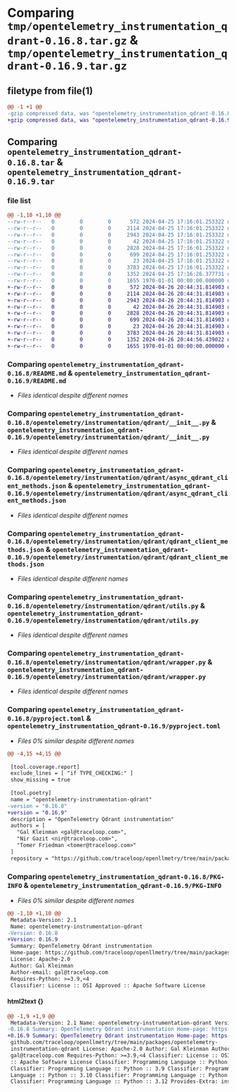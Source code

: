 # Comparing `tmp/opentelemetry_instrumentation_qdrant-0.16.8.tar.gz` & `tmp/opentelemetry_instrumentation_qdrant-0.16.9.tar.gz`

## filetype from file(1)

```diff
@@ -1 +1 @@
-gzip compressed data, was "opentelemetry_instrumentation_qdrant-0.16.8.tar", max compression
+gzip compressed data, was "opentelemetry_instrumentation_qdrant-0.16.9.tar", max compression
```

## Comparing `opentelemetry_instrumentation_qdrant-0.16.8.tar` & `opentelemetry_instrumentation_qdrant-0.16.9.tar`

### file list

```diff
@@ -1,10 +1,10 @@
--rw-r--r--   0        0        0      572 2024-04-25 17:16:01.253322 opentelemetry_instrumentation_qdrant-0.16.8/README.md
--rw-r--r--   0        0        0     2114 2024-04-25 17:16:01.253322 opentelemetry_instrumentation_qdrant-0.16.8/opentelemetry/instrumentation/qdrant/__init__.py
--rw-r--r--   0        0        0     2943 2024-04-25 17:16:01.253322 opentelemetry_instrumentation_qdrant-0.16.8/opentelemetry/instrumentation/qdrant/async_qdrant_client_methods.json
--rw-r--r--   0        0        0       42 2024-04-25 17:16:01.253322 opentelemetry_instrumentation_qdrant-0.16.8/opentelemetry/instrumentation/qdrant/config.py
--rw-r--r--   0        0        0     2828 2024-04-25 17:16:01.253322 opentelemetry_instrumentation_qdrant-0.16.8/opentelemetry/instrumentation/qdrant/qdrant_client_methods.json
--rw-r--r--   0        0        0      699 2024-04-25 17:16:01.253322 opentelemetry_instrumentation_qdrant-0.16.8/opentelemetry/instrumentation/qdrant/utils.py
--rw-r--r--   0        0        0       23 2024-04-25 17:16:01.253322 opentelemetry_instrumentation_qdrant-0.16.8/opentelemetry/instrumentation/qdrant/version.py
--rw-r--r--   0        0        0     3783 2024-04-25 17:16:01.253322 opentelemetry_instrumentation_qdrant-0.16.8/opentelemetry/instrumentation/qdrant/wrapper.py
--rw-r--r--   0        0        0     1352 2024-04-25 17:16:26.377731 opentelemetry_instrumentation_qdrant-0.16.8/pyproject.toml
--rw-r--r--   0        0        0     1655 1970-01-01 00:00:00.000000 opentelemetry_instrumentation_qdrant-0.16.8/PKG-INFO
+-rw-r--r--   0        0        0      572 2024-04-26 20:44:31.814903 opentelemetry_instrumentation_qdrant-0.16.9/README.md
+-rw-r--r--   0        0        0     2114 2024-04-26 20:44:31.814903 opentelemetry_instrumentation_qdrant-0.16.9/opentelemetry/instrumentation/qdrant/__init__.py
+-rw-r--r--   0        0        0     2943 2024-04-26 20:44:31.814903 opentelemetry_instrumentation_qdrant-0.16.9/opentelemetry/instrumentation/qdrant/async_qdrant_client_methods.json
+-rw-r--r--   0        0        0       42 2024-04-26 20:44:31.814903 opentelemetry_instrumentation_qdrant-0.16.9/opentelemetry/instrumentation/qdrant/config.py
+-rw-r--r--   0        0        0     2828 2024-04-26 20:44:31.814903 opentelemetry_instrumentation_qdrant-0.16.9/opentelemetry/instrumentation/qdrant/qdrant_client_methods.json
+-rw-r--r--   0        0        0      699 2024-04-26 20:44:31.814903 opentelemetry_instrumentation_qdrant-0.16.9/opentelemetry/instrumentation/qdrant/utils.py
+-rw-r--r--   0        0        0       23 2024-04-26 20:44:31.814903 opentelemetry_instrumentation_qdrant-0.16.9/opentelemetry/instrumentation/qdrant/version.py
+-rw-r--r--   0        0        0     3783 2024-04-26 20:44:31.814903 opentelemetry_instrumentation_qdrant-0.16.9/opentelemetry/instrumentation/qdrant/wrapper.py
+-rw-r--r--   0        0        0     1352 2024-04-26 20:44:56.439022 opentelemetry_instrumentation_qdrant-0.16.9/pyproject.toml
+-rw-r--r--   0        0        0     1655 1970-01-01 00:00:00.000000 opentelemetry_instrumentation_qdrant-0.16.9/PKG-INFO
```

### Comparing `opentelemetry_instrumentation_qdrant-0.16.8/README.md` & `opentelemetry_instrumentation_qdrant-0.16.9/README.md`

 * *Files identical despite different names*

### Comparing `opentelemetry_instrumentation_qdrant-0.16.8/opentelemetry/instrumentation/qdrant/__init__.py` & `opentelemetry_instrumentation_qdrant-0.16.9/opentelemetry/instrumentation/qdrant/__init__.py`

 * *Files identical despite different names*

### Comparing `opentelemetry_instrumentation_qdrant-0.16.8/opentelemetry/instrumentation/qdrant/async_qdrant_client_methods.json` & `opentelemetry_instrumentation_qdrant-0.16.9/opentelemetry/instrumentation/qdrant/async_qdrant_client_methods.json`

 * *Files identical despite different names*

### Comparing `opentelemetry_instrumentation_qdrant-0.16.8/opentelemetry/instrumentation/qdrant/qdrant_client_methods.json` & `opentelemetry_instrumentation_qdrant-0.16.9/opentelemetry/instrumentation/qdrant/qdrant_client_methods.json`

 * *Files identical despite different names*

### Comparing `opentelemetry_instrumentation_qdrant-0.16.8/opentelemetry/instrumentation/qdrant/utils.py` & `opentelemetry_instrumentation_qdrant-0.16.9/opentelemetry/instrumentation/qdrant/utils.py`

 * *Files identical despite different names*

### Comparing `opentelemetry_instrumentation_qdrant-0.16.8/opentelemetry/instrumentation/qdrant/wrapper.py` & `opentelemetry_instrumentation_qdrant-0.16.9/opentelemetry/instrumentation/qdrant/wrapper.py`

 * *Files identical despite different names*

### Comparing `opentelemetry_instrumentation_qdrant-0.16.8/pyproject.toml` & `opentelemetry_instrumentation_qdrant-0.16.9/pyproject.toml`

 * *Files 0% similar despite different names*

```diff
@@ -4,15 +4,15 @@
 
 [tool.coverage.report]
 exclude_lines = [ "if TYPE_CHECKING:" ]
 show_missing = true
 
 [tool.poetry]
 name = "opentelemetry-instrumentation-qdrant"
-version = "0.16.8"
+version = "0.16.9"
 description = "OpenTelemetry Qdrant instrumentation"
 authors = [
   "Gal Kleinman <gal@traceloop.com>",
   "Nir Gazit <nir@traceloop.com>",
   "Tomer Friedman <tomer@traceloop.com>"
 ]
 repository = "https://github.com/traceloop/openllmetry/tree/main/packages/opentelemetry-instrumentation-qdrant"
```

### Comparing `opentelemetry_instrumentation_qdrant-0.16.8/PKG-INFO` & `opentelemetry_instrumentation_qdrant-0.16.9/PKG-INFO`

 * *Files 0% similar despite different names*

```diff
@@ -1,10 +1,10 @@
 Metadata-Version: 2.1
 Name: opentelemetry-instrumentation-qdrant
-Version: 0.16.8
+Version: 0.16.9
 Summary: OpenTelemetry Qdrant instrumentation
 Home-page: https://github.com/traceloop/openllmetry/tree/main/packages/opentelemetry-instrumentation-qdrant
 License: Apache-2.0
 Author: Gal Kleinman
 Author-email: gal@traceloop.com
 Requires-Python: >=3.9,<4
 Classifier: License :: OSI Approved :: Apache Software License
```

#### html2text {}

```diff
@@ -1,9 +1,9 @@
 Metadata-Version: 2.1 Name: opentelemetry-instrumentation-qdrant Version:
-0.16.8 Summary: OpenTelemetry Qdrant instrumentation Home-page: https://
+0.16.9 Summary: OpenTelemetry Qdrant instrumentation Home-page: https://
 github.com/traceloop/openllmetry/tree/main/packages/opentelemetry-
 instrumentation-qdrant License: Apache-2.0 Author: Gal Kleinman Author-email:
 gal@traceloop.com Requires-Python: >=3.9,<4 Classifier: License :: OSI Approved
 :: Apache Software License Classifier: Programming Language :: Python :: 3
 Classifier: Programming Language :: Python :: 3.9 Classifier: Programming
 Language :: Python :: 3.10 Classifier: Programming Language :: Python :: 3.11
 Classifier: Programming Language :: Python :: 3.12 Provides-Extra: instruments
```


